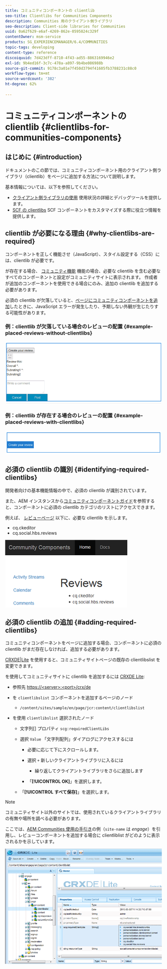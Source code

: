 ```yaml
---
title: コミュニティコンポーネントの clientlib
seo-title: Clientlibs for Communities Components
description: Communities 用のクライアント側ライブラリ
seo-description: Client-side libraries for Communities
uuid: 0a62f629-e6af-4269-862e-0595824c329f
contentOwner: msm-service
products: SG_EXPERIENCEMANAGER/6.4/COMMUNITIES
topic-tags: developing
content-type: reference
discoiquuid: 7d423dff-8710-4f43-ad55-8863169946e2
exl-id: 9b4ed16f-3c7c-478a-a897-9b4be086988b
source-git-commit: 9178c3a01e7f450d3794f41605fb3788231c88c0
workflow-type: tm+mt
source-wordcount: '382'
ht-degree: 62%

---
```


# コミュニティコンポーネントの clientlib {#clientlibs-for-communities-components}

## はじめに {#introduction}

ドキュメントのこの節では、コミュニティコンポーネント用のクライアント側ライブラリ（clientlib）をページに追加する方法について説明します。

基本情報については、以下を参照してください。

* [クライアント側ライブラリの使用](../../help/sites-developing/clientlibs.md) 使用状況の詳細とデバッグツールを提供します。
* [SCF の clientlibs](client-customize.md#clientlibs) SCF コンポーネントをカスタマイズする際に役立つ情報を提供します。

## clientlib が必要になる理由 {#why-clientlibs-are-required}

コンポーネントを正しく機能させ（JavaScript）、スタイル設定する（CSS）には、clientlib が必要です。

が存在する場合、 [コミュニティ機能](functions.md) 機能の場合、必要な clientlib を含む必要なすべてのコンポーネントと設定がコミュニティサイトに表示されます。 作成者が追加のコンポーネントを使用できる場合にのみ、追加の clientlib を追加する必要があります。

必須の clientlib が欠落していると、[ページにコミュニティコンポーネントを追加](author-communities.md)したときに、JavaScript エラーが発生したり、予期しない外観が生じたりする可能性があります。

### 例：clientlib が欠落している場合のレビューの配置 {#example-placed-reviews-without-clientlibs}

![chlimage_1-244](assets/chlimage_1-244.png)

### 例：clientlib が存在する場合のレビューの配置 {#example-placed-reviews-with-clientlibs}

![chlimage_1-245](assets/chlimage_1-245.png)

## 必須の clientlib の識別 {#identifying-required-clientlibs}

開発者向けの基本機能情報の中で、必須の clientlib が識別されています。

また、AEM インスタンスから[コミュニティコンポーネントガイド](components-guide.md)を参照すると、コンポーネントに必須の clientlib カテゴリのリストにアクセスできます。

例えば、 [レビューページ](http://localhost:4502/content/community-components/en/reviews.html) 以下に、必要な clientlib を示します。

* cq.ckeditor
* cq.social.hbs.reviews

![chlimage_1-246](assets/chlimage_1-246.png)

## 必須の clientlib の追加 {#adding-required-clientlibs}

コミュニティコンポーネントをページに追加する場合、コンポーネントに必須の clientlib がまだ存在しなければ、追加する必要があります。

[CRXDE|Lite](#using-crxde-lite) を使用すると、コミュニティサイトページの既存の clientlibslist を変更できます。

を使用してコミュニティサイトに clientlib を追加するには [CRXDE Lite](../../help/sites-developing/developing-with-crxde-lite.md):

* 参照先 [https://&lt;server>:&lt;port>/crx/de](http://localhost:4502/crx/de)
* を `clientlibslist` コンポーネントを追加するページのノード

   * `/content/sites/sample/en/page/jcr:content/clientlibslist`

* を使用 `clientlibslist` 選択されたノード

   * 文字列[] プロパティ `scg:requiredClientLibs`
   * 選択 `Value` 「文字列配列」ダイアログにアクセスするには

      * 必要に応じて下にスクロールします。
      * 選択 `+` 新しいクライアントライブラリに入るには

         * 繰り返してクライアントライブラリをさらに追加します
      * 「**[!UICONTROL OK]**」を選択します。
   * 「**[!UICONTROL すべて保存]**」を選択します。



>[!NOTE]
>
>コミュニティサイト以外のサイトでは、使用されているクライアントライブラリの有無や場所を調べる必要があります。

ここでは、[AEM Communities 使用の手引き](getting-started.md)の例（`site-name` は *engage*）を引用し、レビューコンポーネントを追加する場合に clientliblist がどのように表示されるかを示しています。

![chlimage_1-247](assets/chlimage_1-247.png)
